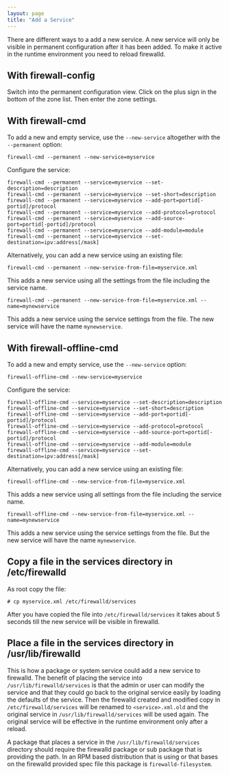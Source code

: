 ```yaml
---
layout: page
title: "Add a Service"
---
```


There are different ways to a add a new service. A new service will only be visible in permanent configuration after it has been added. To make it active in the runtime environment you need to reload firewalld.

## With firewall-config

Switch into the permanent configuration view. Click on the plus sign in the bottom of the zone list. Then enter the zone settings.

## With firewall-cmd

To add a new and empty service, use the `--new-service` altogether with the `--permanent` option:

    firewall-cmd --permanent --new-service=myservice

Configure the service:

    firewall-cmd --permanent --service=myservice --set-description=description
    firewall-cmd --permanent --service=myservice --set-short=description
    firewall-cmd --permanent --service=myservice --add-port=portid[-portid]/protocol
    firewall-cmd --permanent --service=myservice --add-protocol=protocol
    firewall-cmd --permanent --service=myservice --add-source-port=portid[-portid]/protocol
    firewall-cmd --permanent --service=myservice --add-module=module
    firewall-cmd --permanent --service=myservice --set-destination=ipv:address[/mask]

Alternatively, you can add a new service using an existing file:

    firewall-cmd --permanent --new-service-from-file=myservice.xml

This adds a new service using all the settings from the file including the service name.

    firewall-cmd --permanent --new-service-from-file=myservice.xml --name=mynewservice

This adds a new service using the service settings from the file. The new service will have the name `mynewservice`.

## With firewall-offline-cmd

To add a new and empty service, use the `--new-service` option:

    firewall-offline-cmd --new-service=myservice

Configure the service:

    firewall-offline-cmd --service=myservice --set-description=description
    firewall-offline-cmd --service=myservice --set-short=description
    firewall-offline-cmd --service=myservice --add-port=portid[-portid]/protocol
    firewall-offline-cmd --service=myservice --add-protocol=protocol
    firewall-offline-cmd --service=myservice --add-source-port=portid[-portid]/protocol
    firewall-offline-cmd --service=myservice --add-module=module
    firewall-offline-cmd --service=myservice --set-destination=ipv:address[/mask]

Alternatively, you can add a new service using an existing file:

    firewall-offline-cmd --new-service-from-file=myservice.xml

This adds a new service using all settings from the file including the service name.

    firewall-offline-cmd --new-service-from-file=myservice.xml --name=mynewservice

This adds a new service using the service settings from the file. But the new service will have the name `mynewservice`.

## Copy a file in the services directory in /etc/firewalld

As root copy the file:

    # cp myservice.xml /etc/firewalld/services

After you have copied the file into `/etc/firewalld/services` it takes about 5 seconds till the new service will be visible in firewalld.

## Place a file in the services directory in /usr/lib/firewalld

This is how a package or system service could add a new service to firewalld. The benefit of placing the service into `/usr/lib/firewalld/services` is that the admin or user can modify the service and that they could go back to the original service easily by loading the defaults of the service. Then the firewalld created and modified copy in `/etc/firewalld/services` will be renamed to `<service>.xml.old` and the original service in `/usr/lib/firewalld/services` will be used again. The original service will be effective in the runtime environment only after a reload.

A package that places a service in the `/usr/lib/firewalld/services` directory should require the firewalld package or sub package that is providing the path. In an RPM based distribution that is using or that bases on the firewalld provided spec file this package is `firewalld-filesystem`.
